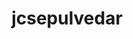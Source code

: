 ---
title: jcsepulvedar
github: https://github.com/jcsepulvedar
mode: light
transition: 3s
archetype:
- Code
- Github Actions
---